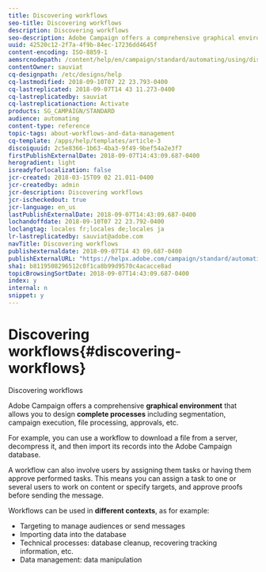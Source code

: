 ```yaml
---
title: Discovering workflows
seo-title: Discovering workflows
description: Discovering workflows
seo-description: Adobe Campaign offers a comprehensive graphical environment that allows you to design complete processes including segmentation, campaign execution, file processing, approvals, and so on.
uuid: 42520c12-2f7a-4f9b-84ec-17236dd4645f
content-encoding: ISO-8859-1
aemsrcnodepath: /content/help/en/campaign/standard/automating/using/discovering-workflows
contentOwner: sauviat
cq-designpath: /etc/designs/help
cq-lastmodified: 2018-09-10T07 22 23.793-0400
cq-lastreplicated: 2018-09-07T14 43 11.273-0400
cq-lastreplicatedby: sauviat
cq-lastreplicationaction: Activate
products: SG_CAMPAIGN/STANDARD
audience: automating
content-type: reference
topic-tags: about-workflows-and-data-management
cq-template: /apps/help/templates/article-3
discoiquuid: 2c5e8366-1b63-4ba3-9f49-9bef54a2e3f7
firstPublishExternalDate: 2018-09-07T14:43:09.687-0400
herogradient: light
isreadyforlocalization: false
jcr-created: 2018-03-15T09 02 21.011-0400
jcr-createdby: admin
jcr-description: Discovering workflows
jcr-ischeckedout: true
jcr-language: en_us
lastPublishExternalDate: 2018-09-07T14:43:09.687-0400
lochandoffdate: 2018-09-10T07 22 23.792-0400
loclangtag: locales fr;locales de;locales ja
lr-lastreplicatedby: sauviat@adobe.com
navTitle: Discovering workflows
publishexternaldate: 2018-09-07T14 43 09.687-0400
publishExternalURL: "https://helpx.adobe.com/campaign/standard/automating/using/discovering-workflows.html"
sha1: b8119508296512c0f1ca8b99d9570c4acacce8ad
topicBrowsingSortDate: 2018-09-07T14:43:09.687-0400
index: y
internal: n
snippet: y
---
```


# Discovering workflows{#discovering-workflows}

Discovering workflows

Adobe Campaign offers a comprehensive **graphical environment** that allows you to design **complete processes** including segmentation, campaign execution, file processing, approvals, etc.

For example, you can use a workflow to download a file from a server, decompress it, and then import its records into the Adobe Campaign database.

A workflow can also involve users by assigning them tasks or having them approve performed tasks. This means you can assign a task to one or several users to work on content or specify targets, and approve proofs before sending the message.

Workflows can be used in **different contexts**, as for example:

* Targeting to manage audiences or send messages
* Importing data into the database
* Technical processes: database cleanup, recovering tracking information, etc.
* Data management: data manipulation

